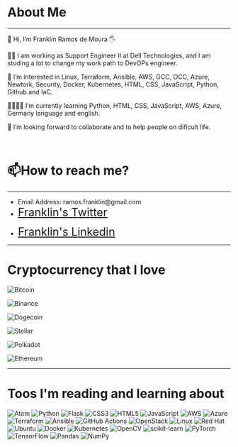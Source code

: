
<h1> About Me</h1>
<hr>

   
<div>
  
  <p> 👋 Hi, I’m Franklin Ramos de Moura 🖐️ </p>
  <p>👨‍💻 I am working as Support Engineer II at Dell Technologies, and I am studing a lot to change my work path to DevOPs engineer.</p>
  <p>👀 I’m interested in Linux, Terraform, Ansible, AWS, GCC, OCC, Azure, Newtork, Security, Docker, Kubernetes, HTML, CSS, JavaScript, Python, Github and IaC.</p>
<p>🌱👨‍💻📗 I’m currently learning Python, HTML, CSS, JavaScript, AWS, Azure, Germany language and english.</p>
  <p>💞️ I’m looking forward to collaborate and to help people on dificult life.</p>
  <br>
  <h1>📫How to reach me?</h1>
  <hr>
    <ul>
      <li>Email Address: ramos.franklin@gmail.com</li>
      <li><p=><span style="font-size:25px;color:white"><a href="https://twitter.com/franklinmoura">Franklin's Twitter</span></a></p></li>
      <li><p=><span style="font-size:25px;color:white"><a href="https://www.linkedin.com/in/franklinmoura/">Franklin's Linkedin</span></a></p></li>
 
      
  </ul>

  </div>


<hr>
<h1>Cryptocurrency that I love</h1>
<div>
  
   
   ![Bitcoin](https://img.shields.io/badge/Bitcoin-000?style=for-the-badge&logo=bitcoin&logoColor=white)
   
   ![Binance](https://img.shields.io/badge/Binance-FCD535?style=for-the-badge&logo=binance&logoColor=white)
   
   ![Dogecoin](https://img.shields.io/badge/dogecoin-B59A30?style=for-the-badge&logo=dogecoin&logoColor=white)
   
   ![Stellar](https://img.shields.io/badge/Stellar-7D00FF?style=for-the-badge&logo=Stellar&logoColor=white)
   
   ![Polkadot](https://img.shields.io/badge/polkadot-E6007A?style=for-the-badge&logo=polkadot&logoColor=white)
   
   ![Ethereum](https://img.shields.io/badge/Ethereum-3C3C3D?style=for-the-badge&logo=Ethereum&logoColor=white)
</div>


<hr>
<h1>Toos I'm reading and learning about</h1>
<div>
   
   ![Atom](https://img.shields.io/badge/Atom-%2366595C.svg?style=for-the-badge&logo=atom&logoColor=white)
   ![Python](https://img.shields.io/badge/python-3670A0?style=for-the-badge&logo=python&logoColor=ffdd54)
   ![Flask](https://img.shields.io/badge/flask-%23000.svg?style=for-the-badge&logo=flask&logoColor=white)
   ![CSS3](https://img.shields.io/badge/css3-%231572B6.svg?style=for-the-badge&logo=css3&logoColor=white)
   ![HTML5](https://img.shields.io/badge/html5-%23E34F26.svg?style=for-the-badge&logo=html5&logoColor=white)
   ![JavaScript](https://img.shields.io/badge/javascript-%23323330.svg?style=for-the-badge&logo=javascript&logoColor=%23F7DF1E)
   ![AWS](https://img.shields.io/badge/AWS-%23FF9900.svg?style=for-the-badge&logo=amazon-aws&logoColor=white)
   ![Azure](https://img.shields.io/badge/azure-%230072C6.svg?style=for-the-badge&logo=microsoftazure&logoColor=white)
   ![Terraform](https://img.shields.io/badge/terraform-%235835CC.svg?style=for-the-badge&logo=terraform&logoColor=white)
   ![Ansible](https://img.shields.io/badge/ansible-%231A1918.svg?style=for-the-badge&logo=ansible&logoColor=white)
   ![GitHub Actions](https://img.shields.io/badge/github%20actions-%232671E5.svg?style=for-the-badge&logo=githubactions&logoColor=white)
   ![OpenStack](https://img.shields.io/badge/Openstack-%23f01742.svg?style=for-the-badge&logo=openstack&logoColor=white)
   ![Linux](https://img.shields.io/badge/Linux-FCC624?style=for-the-badge&logo=linux&logoColor=black)
   ![Red Hat](https://img.shields.io/badge/Red%20Hat-EE0000?style=for-the-badge&logo=redhat&logoColor=white)
   ![Ubuntu](https://img.shields.io/badge/Ubuntu-E95420?style=for-the-badge&logo=ubuntu&logoColor=white)
   ![Docker](https://img.shields.io/badge/docker-%230db7ed.svg?style=for-the-badge&logo=docker&logoColor=white)
   ![Kubernetes](https://img.shields.io/badge/kubernetes-%23326ce5.svg?style=for-the-badge&logo=kubernetes&logoColor=white)
   ![OpenCV](https://img.shields.io/badge/opencv-%23white.svg?style=for-the-badge&logo=opencv&logoColor=white)
   ![scikit-learn](https://img.shields.io/badge/scikit--learn-%23F7931E.svg?style=for-the-badge&logo=scikit-learn&logoColor=white)
   ![PyTorch](https://img.shields.io/badge/PyTorch-%23EE4C2C.svg?style=for-the-badge&logo=PyTorch&logoColor=white)
   ![TensorFlow](https://img.shields.io/badge/TensorFlow-%23FF6F00.svg?style=for-the-badge&logo=TensorFlow&logoColor=white)
   ![Pandas](https://img.shields.io/badge/pandas-%23150458.svg?style=for-the-badge&logo=pandas&logoColor=white)
   ![NumPy](https://img.shields.io/badge/numpy-%23013243.svg?style=for-the-badge&logo=numpy&logoColor=white)
   
 </div>


<!---
Franklinmoura/Franklinmoura is a ✨ special ✨ repository because its `README.md` (this file) appears on your GitHub profile.
You can click the Preview link to take a look at your changes.
--->

